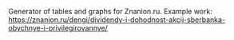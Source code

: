 Generator of tables and graphs for Znanion.ru. Example work: https://znanion.ru/dengi/dividendy-i-dohodnost-akcij-sberbanka-obychnye-i-privilegirovannye/